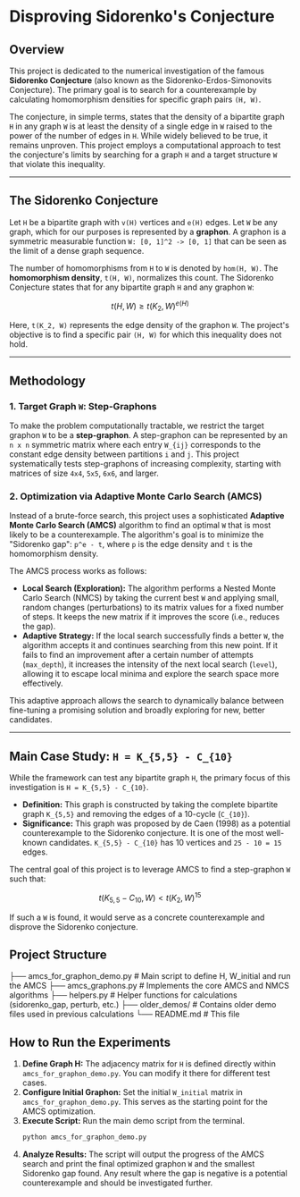 # Disproving Sidorenko's Conjecture

## Overview

This project is dedicated to the numerical investigation of the famous **Sidorenko Conjecture** (also known as the Sidorenko-Erdos-Simonovits Conjecture). The primary goal is to search for a counterexample by calculating homomorphism densities for specific graph pairs `(H, W)`.

The conjecture, in simple terms, states that the density of a bipartite graph `H` in any graph `W` is at least the density of a single edge in `W` raised to the power of the number of edges in `H`. While widely believed to be true, it remains unproven. This project employs a computational approach to test the conjecture's limits by searching for a graph `H` and a target structure `W` that violate this inequality.

---

## The Sidorenko Conjecture

Let `H` be a bipartite graph with `v(H)` vertices and `e(H)` edges. Let `W` be any graph, which for our purposes is represented by a **graphon**. A graphon is a symmetric measurable function `W: [0, 1]^2 -> [0, 1]` that can be seen as the limit of a dense graph sequence.

The number of homomorphisms from `H` to `W` is denoted by `hom(H, W)`. The **homomorphism density**, `t(H, W)`, normalizes this count. The Sidorenko Conjecture states that for any bipartite graph `H` and any graphon `W`:

$$t(H, W) \ge t(K_2, W)^{e(H)}$$

Here, `t(K_2, W)` represents the edge density of the graphon `W`. The project's objective is to find a specific pair `(H, W)` for which this inequality does not hold.

---

## Methodology

### 1. Target Graph `W`: Step-Graphons

To make the problem computationally tractable, we restrict the target graphon `W` to be a **step-graphon**. A step-graphon can be represented by an `n x n` symmetric matrix where each entry `W_{ij}` corresponds to the constant edge density between partitions `i` and `j`. This project systematically tests step-graphons of increasing complexity, starting with matrices of size `4x4`, `5x5`, `6x6`, and larger.

### 2. Optimization via Adaptive Monte Carlo Search (AMCS)

Instead of a brute-force search, this project uses a sophisticated **Adaptive Monte Carlo Search (AMCS)** algorithm to find an optimal `W` that is most likely to be a counterexample. The algorithm's goal is to minimize the "Sidorenko gap": `p^e - t`, where `p` is the edge density and `t` is the homomorphism density.

The AMCS process works as follows:
- **Local Search (Exploration):** The algorithm performs a Nested Monte Carlo Search (NMCS) by taking the current best `W` and applying small, random changes (perturbations) to its matrix values for a fixed number of steps. It keeps the new matrix if it improves the score (i.e., reduces the gap).
- **Adaptive Strategy:** If the local search successfully finds a better `W`, the algorithm accepts it and continues searching from this new point. If it fails to find an improvement after a certain number of attempts (`max_depth`), it increases the intensity of the next local search (`level`), allowing it to escape local minima and explore the search space more effectively.

This adaptive approach allows the search to dynamically balance between fine-tuning a promising solution and broadly exploring for new, better candidates.

---

## Main Case Study: `H = K_{5,5} - C_{10}`

While the framework can test any bipartite graph `H`, the primary focus of this investigation is `H = K_{5,5} - C_{10}`.

- **Definition:** This graph is constructed by taking the complete bipartite graph `K_{5,5}` and removing the edges of a 10-cycle (`C_{10}`).
- **Significance:** This graph was proposed by de Caen (1998) as a potential counterexample to the Sidorenko conjecture. It is one of the most well-known candidates. `K_{5,5} - C_{10}` has 10 vertices and `25 - 10 = 15` edges.

The central goal of this project is to leverage AMCS to find a step-graphon `W` such that:

$$t(K_{5,5} - C_{10}, W) < t(K_2, W)^{15}$$

If such a `W` is found, it would serve as a concrete counterexample and disprove the Sidorenko conjecture.

## Project Structure

├── amcs_for_graphon_demo.py  # Main script to define H, W_initial and run the AMCS
├── amcs_graphons.py          # Implements the core AMCS and NMCS algorithms
├── helpers.py                # Helper functions for calculations (sidorenko_gap, perturb, etc.)
├── older_demos/                # Contains older demo files used in previous calculations
└── README.md                   # This file


## How to Run the Experiments

1.  **Define Graph H:** The adjacency matrix for `H` is defined directly within `amcs_for_graphon_demo.py`. You can modify it there for different test cases.
2.  **Configure Initial Graphon:** Set the initial `W_initial` matrix in `amcs_for_graphon_demo.py`. This serves as the starting point for the AMCS optimization.
3.  **Execute Script:** Run the main demo script from the terminal.
    ```bash
    python amcs_for_graphon_demo.py
    ```
4.  **Analyze Results:** The script will output the progress of the AMCS search and print the final optimized graphon `W` and the smallest Sidorenko gap found. Any result where the gap is negative is a potential counterexample and should be investigated further.
